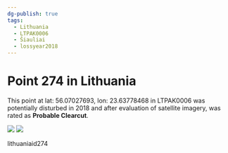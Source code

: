 ```yaml
---
dg-publish: true
tags:
  - Lithuania
  - LTPAK0006
  - Šiauliai
  - lossyear2018
---
```


# Point 274 in Lithuania

This point at lat: 56.07027693, lon: 23.63778468 in LTPAK0006 was potentially disturbed in 2018 and after evaluation of satellite imagery, was rated as **Probable Clearcut**.

<div class='juxtapose' data-showcredits='false'>
<img src='https://baserow-backend-production20240528124524339000000001.s3.amazonaws.com/user_files/qzgsFsRAIe92MEtP5hB3MzZqhORsry7p_63400d4ed4f5d4793be85f44ce4788b09718ed2396050390843c3dac85f34477.png' data-label='October 2017' />
<img src='https://baserow-backend-production20240528124524339000000001.s3.amazonaws.com/user_files/gYwvZINj16tBgwARSzkhkNQFsHM7767Z_8c3d80af9bbab9c961f5db4978eaaaefdd5b846d78768e3e68362e59d3493389.png' data-label='April 2023' />
</div>

lithuaniaid274